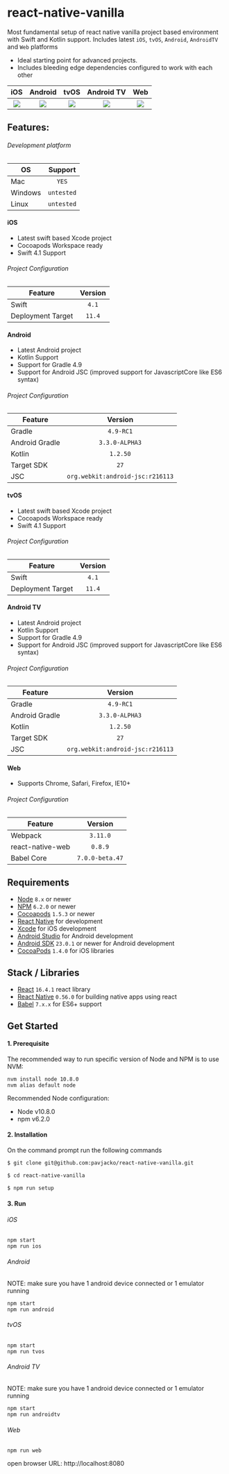 # react-native-vanilla
Most fundamental setup of react native vanilla project based environment with Swift and Kotlin support. Includes latest `iOS`, `tvOS`, `Android`, `AndroidTV` and `Web` platforms

* Ideal starting point for advanced projects.
* Includes bleeding edge dependencies configured to work with each other

<table>
  <tr>
    <th>iOS</th><th>Android</th><th>tvOS</th><th>Android TV</th><th>Web</th>
  </tr>
  <tr>
    <th>
      <img src="https://github.com/pavjacko/react-native-vanilla/blob/master/docs/rnv_ios.gif?raw=true" />
    </th><th>
    <img src="https://github.com/pavjacko/react-native-vanilla/blob/master/docs/rnv_android.gif?raw=true" />
    </th><th>
    <img src="https://github.com/pavjacko/react-native-vanilla/blob/master/docs/rnv_tvos.gif?raw=true" />
    </th><th>
    <img src="https://github.com/pavjacko/react-native-vanilla/blob/master/docs/rnv_android-tv.gif?raw=true" />
    </th><th>
    <img src="https://github.com/pavjacko/react-native-vanilla/blob/master/docs/rnv_web.gif?raw=true" />
    </th>
  </tr>
</table>

## Features:

###### Development platform

| OS        | Support |
| ------------- |:-------------:|
| Mac      | `YES`  |
| Windows      | `untested`  |
| Linux      | `untested`  |


#### iOS
- Latest swift based Xcode project
- Cocoapods Workspace ready
- Swift 4.1 Support

###### Project Configuration

| Feature        | Version |
| ------------- |:-------------:|
| Swift      | `4.1`  |
| Deployment Target      | `11.4`  |

#### Android
- Latest Android project
- Kotlin Support
- Support for Gradle 4.9
- Support for Android JSC (improved support for JavascriptCore like ES6 syntax)

###### Project Configuration

| Feature        | Version |
| ------------- |:-------------:|
| Gradle      | `4.9-RC1`  |
| Android Gradle | `3.3.0-ALPHA3`  |
| Kotlin | `1.2.50`  |
| Target SDK      | `27`  |
| JSC      | `org.webkit:android-jsc:r216113`  |

#### tvOS
- Latest swift based Xcode project
- Cocoapods Workspace ready
- Swift 4.1 Support

###### Project Configuration

| Feature        | Version |
| ------------- |:-------------:|
| Swift      | `4.1`  |
| Deployment Target      | `11.4`  |

#### Android TV
- Latest Android project
- Kotlin Support
- Support for Gradle 4.9
- Support for Android JSC (improved support for JavascriptCore like ES6 syntax)


###### Project Configuration

| Feature        | Version |
| ------------- |:-------------:|
| Gradle      | `4.9-RC1`  |
| Android Gradle | `3.3.0-ALPHA3`  |
| Kotlin | `1.2.50`  |
| Target SDK      | `27`  |
| JSC      | `org.webkit:android-jsc:r216113`  |

#### Web
- Supports Chrome, Safari, Firefox, IE10+

###### Project Configuration

| Feature        | Version |
| ------------- |:-------------:|
| Webpack      | `3.11.0`  |
| react-native-web      | `0.8.9`  |
| Babel Core     | `7.0.0-beta.47`  |


## Requirements
- [Node](https://nodejs.org) `8.x` or newer
- [NPM](https://npmjs.com/) `6.2.0` or newer
- [Cocoapods](https://cocoapods.org) `1.5.3` or newer
- [React Native](http://facebook.github.io/react-native/docs/getting-started.html) for development
- [Xcode](https://developer.apple.com/xcode/) for iOS development
- [Android Studio](https://developer.android.com/studio/index.html) for Android development
- [Android SDK](https://developer.android.com/sdk/) `23.0.1` or newer for Android development
- [CocoaPods](https://cocoapods.org/) `1.4.0` for iOS libraries

## Stack / Libraries
- [React](https://facebook.github.io/react/) `16.4.1` react library
- [React Native](https://facebook.github.io/react-native/) `0.56.0` for building native apps using react
- [Babel](http://babeljs.io/) `7.x.x` for ES6+ support


## Get Started

#### 1. Prerequisite

The recommended way to run specific version of Node and NPM is to use NVM:

```
nvm install node 10.8.0
nvm alias default node
```

Recommended Node configuration:
* Node v10.8.0
* npm v6.2.0


#### 2. Installation

On the command prompt run the following commands

```sh
$ git clone git@github.com:pavjacko/react-native-vanilla.git

$ cd react-native-vanilla

$ npm run setup
```
#### 3. Run

###### iOS

```
npm start
npm run ios
```

###### Android
NOTE: make sure you have 1 android device connected or 1 emulator running

```
npm start
npm run android
```

###### tvOS

```
npm start
npm run tvos
```

###### Android TV
NOTE: make sure you have 1 android device connected or 1 emulator running

```
npm start
npm run androidtv
```

###### Web

```
npm run web
```
open browser URL: http://localhost:8080
